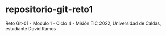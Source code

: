 # repositorio-git-reto1
Reto Git-01 - Modulo 1 - Ciclo 4 - Misión TIC 2022, Universidad de Caldas, estudiante David Ramos
